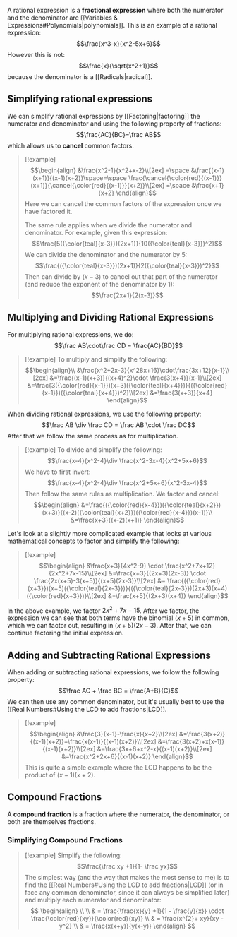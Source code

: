 A rational expression is a **fractional expression** where both the numerator and the denominator are [[Variables & Expressions#Polynomials|polynomials]].  This is an example of a rational expression:
$$\frac{x^3-x}{x^2-5x+6}$$
However this is not:
$$\frac{x}{\sqrt{x^2+1}}$$
because the denominator is a [[Radicals|radical]].

## Simplifying rational expressions

We can simplify rational expressions by [[Factoring|factoring]] the numerator and denominator and using the following property of fractions:
$$\frac{AC}{BC}=\frac AB$$
which allows us to **cancel** common factors.

>[!example]
>$$\begin{align}
>&\frac{x^2-1}{x^2+x-2}\\[2ex]
>=\space &\frac{(x-1)(x+1)}{(x-1)(x+2)}\space=\space \frac{\cancel{\color{red}{(x-1)}}(x+1)}{\cancel{\color{red}{(x-1)}}(x+2)}\\[2ex]
>=\space &\frac{x+1}{x+2}
>\end{align}$$
>Here we can cancel the common factors of the expression once we have factored it. 
>
>The same rule applies when we divide the numerator and denominator. For example, given this expression:
>$$\frac{5({\color{teal}{x-3}})(2x+1)}{10({\color{teal}{x-3}})^2}$$
>We can divide the denominator and the numerator by $5$:
>$$\frac{({\color{teal}{x-3}})(2x+1)}{2({\color{teal}{x-3}})^2}$$
>Then can divide by $(x-3)$ to cancel out that part of the numerator (and reduce the exponent of the denominator by $1$):
>$$\frac{2x+1}{2(x-3)}$$

## Multiplying and Dividing Rational Expressions

For multiplying rational expressions, we do:
$$\frac AB\cdot\frac CD = \frac{AC}{BD}$$

> [!example]
> To multiply and simplify the following:
> $$\begin{align}\\
> &\frac{x^2+2x-3}{x^28x+16}\cdot\frac{3x+12}{x-1}\\[2ex]
> &=\frac{(x-1)(x+3)}{(x+4)^2}\cdot \frac{3(x+4)}{x-1}\\[2ex]
> &=\frac{3({\color{red}{x-1}})(x+3)({\color{teal}{x+4}})}{({\color{red}{x-1}})({\color{teal}{x+4}})^2}\\[2ex]
> &=\frac{3(x+3)}{x+4}
> \end{align}$$

When dividing rational expressions, we use the following property:
$$\frac AB \div \frac CD = \frac AB \cdot \frac DC$$
After that we follow the same process as for multiplication.

>[!example]
>To divide and simplify the following:
>$$\frac{x-4}{x^2-4}\div \frac{x^2-3x-4}{x^2+5x+6}$$
>We have to first invert:
>$$\frac{x-4}{x^2-4}\div \frac{x^2+5x+6}{x^2-3x-4}$$
>Then follow the same rules as multiplication. We factor and cancel:
>$$\begin{align}
>&=\frac{({\color{red}{x-4}})({\color{teal}{x+2}})(x+3)}{(x-2)({\color{teal}{x+2}})({\color{red}{x-4}})(x-1)}\\
>&=\frac{x+3}{(x-2)(x+1)}
>\end{align}$$

Let's look at a slightly more complicated example that looks at various mathematical  concepts to factor and simplify the following:

> [!example]
> $$\begin{align}
> &\frac{x+3}{4x^2-9} \cdot \frac{x^2+7x+12}{2x^2+7x-15}\\[2ex]
> &=\frac{x+3}{(2x+3)(2x-3)} \cdot \frac{2x(x+5)-3(x+5)}{(x+5)(2x-3)}\\[2ex]
> &= \frac{({\color{red}{x+3}})(x+5)({\color{teal}{2x-3}})}{({\color{teal}{2x-3}})(2x+3)(x+4)({\color{red}{x+3}})}\\[2ex]
> &=\frac{x+5}{(2x+3)(x+4)}
> \end{align}$$

In the above example, we factor $2x^2+7x-15$. After we factor, the expression we can see that both terms have the binomial $(x+5)$ in common, which we can factor out, resulting in $(x+5)(2x-3)$. After that, we can continue factoring the initial expression.

## Adding and Subtracting Rational Expressions

When adding or subtracting rational expressions, we follow the following property:
$$\frac AC + \frac BC = \frac{A+B}{C}$$
We can then use any common denominator, but it's usually best to use the [[Real Numbers#Using the LCD to add fractions|LCD]].

>[!example]
>$$\begin{align}
>&\frac{3}{x-1}-\frac{x}{x+2}\\[2ex]
>&=\frac{3(x+2)}{(x-1)(x+2)}+\frac{x(x-1)}{(x-1)(x+2)}\\[2ex]
>&=\frac{3(x+2)+x(x-1)}{(x-1)(x+2)}\\[2ex]
>&=\frac{3x+6+x^2-x}{(x-1)(x+2)}\\[2ex]
>&=\frac{x^2+2x+6}{(x-1)(x+2)}
>\end{align}$$
>This is quite a simple example where the LCD happens to be the product of $(x-1)(x+2)$.

## Compound Fractions
A **compound fraction** is a fraction where the numerator, the denominator, or both are themselves fractions.

### Simplifying Compound Fractions
>[!example]
>Simplify the following:
>$$\frac{\frac xy +1}{1- \frac yx}$$
>The simplest way (and the way that makes the most sense to me) is to find the [[Real Numbers#Using the LCD to add fractions|LCD]] (or in face any common denominator, since it can always be simplified later) and multiply  each numerator and denominator:
>$$
\begin{align} \\ \\
& = \frac{\frac{x}{y} +1}{1 - \frac{y}{x}} \cdot \frac{\color{red}{xy}}{\color{red}{xy}} \\
& = \frac{x^{2}+ xy}{xy -y^2} \\
& = \frac{x(x+y)}{y(x-y)}
\end{align}
$$ 

